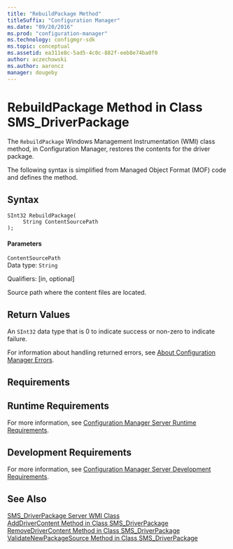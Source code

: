 ```yaml
---
title: "RebuildPackage Method"
titleSuffix: "Configuration Manager"
ms.date: "09/20/2016"
ms.prod: "configuration-manager"
ms.technology: configmgr-sdk
ms.topic: conceptual
ms.assetid: ea311e8c-5ad5-4c0c-882f-eeb8e74ba0f0
author: aczechowski
ms.author: aaroncz
manager: dougeby
---
```

# RebuildPackage Method in Class SMS_DriverPackage
The `RebuildPackage` Windows Management Instrumentation (WMI) class method, in Configuration Manager, restores the contents for the driver package.  

 The following syntax is simplified from Managed Object Format (MOF) code and defines the method.  

## Syntax  

```  
SInt32 RebuildPackage(  
     String ContentSourcePath  
);  
```  

#### Parameters  
 `ContentSourcePath`  
 Data type: `String`  

 Qualifiers: [in, optional]  

 Source path where the content files are located.  

## Return Values  
 An `SInt32` data type that is 0 to indicate success or non-zero to indicate failure.  

 For information about handling returned errors, see [About Configuration Manager Errors](../../../develop/core/understand/about-configuration-manager-errors.md).  

## Requirements  

## Runtime Requirements  
 For more information, see [Configuration Manager Server Runtime Requirements](../../../develop/core/reqs/server-runtime-requirements.md).  

## Development Requirements  
 For more information, see [Configuration Manager Server Development Requirements](../../../develop/core/reqs/server-development-requirements.md).  

## See Also  
 [SMS_DriverPackage Server WMI Class](../../../develop/reference/osd/sms_driverpackage-server-wmi-class.md)   
 [AddDriverContent Method in Class SMS_DriverPackage](../../../develop/reference/osd/adddrivercontent-method-in-class-sms_driverpackage.md)   
 [RemoveDriverContent Method in Class SMS_DriverPackage](../../../develop/reference/osd/removedrivercontent-method-in-class-sms_driverpackage.md)   
 [ValidateNewPackageSource Method in Class SMS_DriverPackage](../../../develop/reference/osd/validatenewpackagesource-method-in-class-sms_driverpackage.md)
